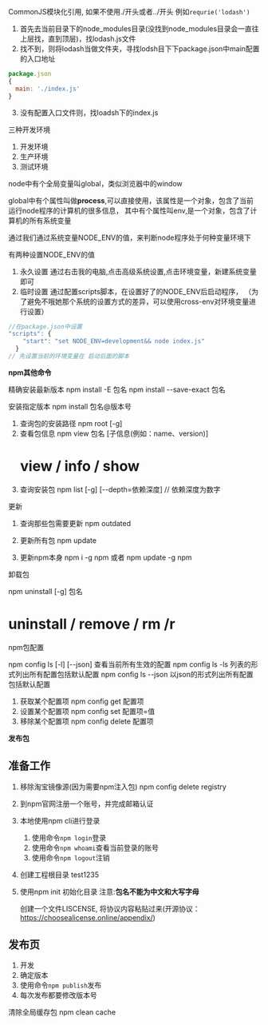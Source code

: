 

CommonJS模块化引用, 如果不使用./开头或者../开头
例如```requrie('lodash')```
1.  首先去当前目录下的node_modules目录(没找到node_modules目录会一直往上层找，直到顶层)，找lodash.js文件
2.  找不到，则将lodash当做文件夹，寻找lodsh目下下package.json中main配置的入口地址
```js
package.json
{
  main: './index.js'
}
```
3.  没有配置入口文件则，找loadsh下的index.js





三种开发环境
1. 开发环境
2. 生产环境
3. 测试环境

node中有个全局变量叫global，类似浏览器中的window

global中有个属性叫做**process**,可以直接使用，该属性是一个对象，包含了当前运行node程序的计算机的很多信息，
其中有个属性叫env,是一个对象，包含了计算机的所有系统变量

通过我们通过系统变量NODE_ENV的值，来判断node程序处于何种变量环境下

 有两种设置NODE_ENV的值
 1. 永久设置
 通过右击我的电脑,点击高级系统设置,点击环境变量，新建系统变量即可
 2. 临时设置
 通过配置scripts脚本，在设置好了的NODE_ENV后启动程序，
 （为了避免不哦她那个系统的设置方式的差异，可以使用cross-env对环境变量进行设置）
```js
//在package.json中设置
"scripts": {
    "start": "set NODE_ENV=development&& node index.js"
  }
// 先设置当前的环境变量在 启动后面的脚本
```


**npm其他命令**

精确安装最新版本
npm install -E 包名
npm install --save-exact 包名

安装指定版本
npm install 包名@版本号


1. 查询包的安装路径
   npm root [-g]
2. 查看包信息
   npm view 包名 [子信息(例如：name、version)]
   # view / info / show 
3. 查询安装包
   npm list [-g] [--depth=依赖深度]           // 依赖深度为数字



更新

1. 查询那些包需要更新
npm outdated

2. 更新所有包
npm update

3. 更新npm本身
npm i -g npm
或者
npm update -g npm


卸载包

npm uninstall [-g] 包名
# uninstall / remove / rm /r


npm包配置

npm config ls [-l] [--json] 查看当前所有生效的配置
npm config ls -ls 列表的形式列出所有配置包括默认配置
npm config ls --json 以json的形式列出所有配置包括默认配置

1. 获取某个配置项
npm config get 配置项
2. 设置某个配置项
npm config set 配置项=值
3. 移除某个配置项
npm config delete 配置项





**发布包**

## 准备工作
1. 移除淘宝镜像源(因为需要npm注入包)
   npm config delete registry
2. 到npm官网注册一个账号，并完成邮箱认证
3. 本地使用npm cli进行登录
   1. 使用命令```npm login```登录
   2. 使用命令```npm whoami```查看当前登录的账号
   3. 使用命令```npm logout```注销
4. 创建工程根目录
   test1235
5. 使用npm init 初始化目录
   注意:**包名不能为中文和大写字母**
   
   创建一个文件LISCENSE,
   将协议内容粘贴过来(开源协议：https://choosealicense.online/appendix/)

## 发布页
1. 开发
2. 确定版本
3. 使用命令```npm publish```发布
4. 每次发布都要修改版本号





清除全局缓存包
npm clean cache